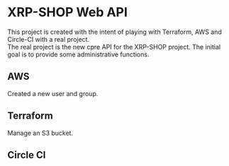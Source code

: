 # XRP-SHOP Web API

This project is created with the intent of playing with Terraform, AWS and Circle-CI with a real project.  
The real project is the new cpre API for the XRP-SHOP project. The initial goal is to provide some administrative functions.  


## AWS

Created a new user and group.

## Terraform

Manage an S3 bucket.



## Circle CI

